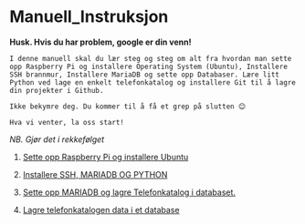 # Manuell_Instruksjon
**Husk. Hvis du har problem, google er din venn!**

``` 
I denne manuell skal du lær steg og steg om alt fra hvordan man sette opp Raspberry Pi og installere Operating System (Ubuntu), Installere SSH brannmur, Installere MariaDB og sette opp Databaser. Lære litt Python ved lage en enkelt telefonkatalog og installere Git til å lagre din projekter i Github.
```

```
Ikke bekymre deg. Du kommer til å få et grep på slutten 😊

Hva vi venter, la oss start!
```

*NB. Gjør det i rekkefølget*

1. [ Sette opp Raspberry Pi og installere Ubuntu](/Sette_opp_Raspberry_Pie/READ_FIRST.md)

2. [Installere SSH, MARIADB OG PYTHON](/Installere_programvare/READ_FIRST.md)

3. [Sette opp MARIADB og lagre Telefonkatalog i databaset.](/Sette_opp_Database/READ_FIRST.md)

4. [Lagre telefonkatalogen data i et database](/Telefonkatalog/README_FIRST.md)
